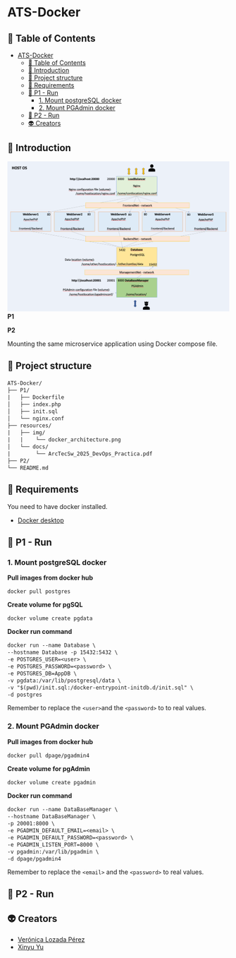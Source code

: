 # ATS-Docker
## 🧩​ Table of Contents
- [ATS-Docker](#ats-docker)
  - [🧩​ Table of Contents](#-table-of-contents)
  - [🌟 Introduction](#-introduction)
  - [​👀​ Project structure](#-project-structure)
  - [🚀​ Requirements](#-requirements)
  - [📝 P1 - Run](#-p1---run)
    - [1. Mount postgreSQL docker](#1-mount-postgresql-docker)
    - [2. Mount PGAdmin docker](#2-mount-pgadmin-docker)
  - [📝 P2 - Run](#-p2---run)
  - [👽 Creators](#-creators)

## 🌟 Introduction
![Docker Architecture](/resources/img/docker_architecture.png)
**P1**



**P2**

Mounting the same microservice application using Docker compose file.
## ​👀​ Project structure
```shell
ATS-Docker/
├── P1/
|   ├── Dockerfile
│   ├── index.php
│   ├── init.sql
│   └── nginx.conf
├── resources/
|   ├── img/
|   |    └── docker_architecture.png
│   └── docs/
|        └── ArcTecSw_2025_DevOps_Practica.pdf
├── P2/
└── README.md
```

## 🚀​ Requirements
You need to have docker installed.
- [Docker desktop](https://www.docker.com/products/docker-desktop/)

## 📝 P1 - Run
### 1. Mount postgreSQL docker
**Pull images from docker hub**
```shell
docker pull postgres
```
**Create volume for pgSQL**
```shell
docker volume create pgdata
```
**Docker run command**
```shell
docker run --name Database \
--hostname Database -p 15432:5432 \
-e POSTGRES_USER=<user> \
-e POSTGRES_PASSWORD=<password> \
-e POSTGRES_DB=AppDB \
-v pgdata:/var/lib/postgresql/data \
-v "$(pwd)/init.sql:/docker-entrypoint-initdb.d/init.sql" \
-d postgres
```
Remember to replace the `<user>`and the `<password>` to to real values.

### 2. Mount PGAdmin docker
**Pull images from docker hub**
```shell
docker pull dpage/pgadmin4
```
**Create volume for pgAdmin**
```shell
docker volume create pgadmin
```
**Docker run command**
```shell
docker run --name DataBaseManager \
--hostname DataBaseManager \
-p 20001:8000 \
-e PGADMIN_DEFAULT_EMAIL=<email> \
-e PGADMIN_DEFAULT_PASSWORD=<password> \
-e PGADMIN_LISTEN_PORT=8000 \
-v pgadmin:/var/lib/pgadmin \
-d dpage/pgadmin4
```
Remember to replace the `<email>` and the `<password>` to real values.

## 📝 P2 - Run

## 👽 Creators  
- [Verónica Lozada Pérez](https://github.com/veronloz)
- [Xinyu Yu](https://github.com/itsYu04)